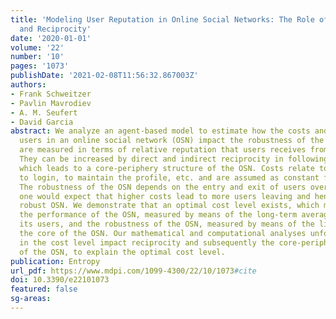 ```yaml
---
title: 'Modeling User Reputation in Online Social Networks: The Role of Costs, Benefits,
  and Reciprocity'
date: '2020-01-01'
volume: '22'
number: '10'
pages: '1073'
publishDate: '2021-02-08T11:56:32.867003Z'
authors:
- Frank Schweitzer
- Pavlin Mavrodiev
- A. M. Seufert
- David Garcia
abstract: We analyze an agent-based model to estimate how the costs and benefits of
  users in an online social network (OSN) impact the robustness of the OSN. Benefits
  are measured in terms of relative reputation that users receives from their followers.
  They can be increased by direct and indirect reciprocity in following each other,
  which leads to a core-periphery structure of the OSN. Costs relate to the effort
  to login, to maintain the profile, etc. and are assumed as constant for all users.
  The robustness of the OSN depends on the entry and exit of users over time. Intuitively,
  one would expect that higher costs lead to more users leaving and hence to a less
  robust OSN. We demonstrate that an optimal cost level exists, which maximizes both
  the performance of the OSN, measured by means of the long-term average benefit of
  its users, and the robustness of the OSN, measured by means of the life-time of
  the core of the OSN. Our mathematical and computational analyses unfold how changes
  in the cost level impact reciprocity and subsequently the core-periphery structure
  of the OSN, to explain the optimal cost level.
publication: Entropy
url_pdf: https://www.mdpi.com/1099-4300/22/10/1073#cite
doi: 10.3390/e22101073
featured: false
sg-areas:
---
```

